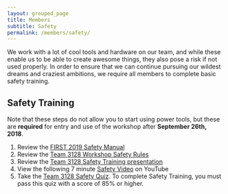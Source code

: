 ```yaml
---
layout: grouped_page
title: Members
subtitle: Safety
permalink: /members/safety/
---
```


We work with a lot of cool tools and hardware on our team, and while these enable us to be able to create awesome things, they also pose a risk if not used properly. In order to ensure that we can continue pursuing our wildest dreams and craziest ambitions, we require all members to complete basic safety training.

## Safety Training
Note that these steps do not allow you to start using power tools, but these are **required** for entry and use of the workshop after **September 26th, 2018**.

1. Review the [FIRST 2019 Safety Manual](https://www.firstinspires.org/sites/default/files/uploads/resource_library/frc/team-resources/safety/2019/2019-first-robotics-competition-safety-manual.pdf)
2. Review the [Team 3128 Workshop Safety Rules](https://docs.google.com/document/d/1WzseSUYmA87MJyWdK_2qxU6KtszhGB_BVom2Pd1KJIc/edit?usp=sharing)
3. Review the [Team 3128 Safety Training presentation](https://docs.google.com/presentation/d/1cnqgLITAl1oYR-0wUrQnWW-KW24i0vJtbf5vgKbBTK0/edit?usp=sharing)
4. View the following 7 minute [Safety Video](https://www.youtube.com/watch?v=fivMiePNjCc) on YouTube
5. Take the [Team 3128 Safety Quiz](https://docs.google.com/forms/d/e/1FAIpQLSf3HWZ230As6ukWAMMjMTMbga9crbUQ2R8o9XDb17s8gEEXTw/viewform?vc=0&c=0&w=1). To complete Safety Training, you must pass this quiz with a score of 85% or higher.
